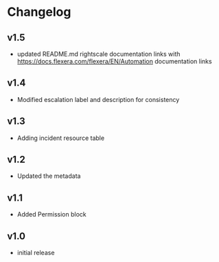 # Changelog

## v1.5

- updated README.md rightscale documentation links with https://docs.flexera.com/flexera/EN/Automation documentation links

## v1.4

- Modified escalation label and description for consistency

## v1.3

- Adding incident resource table

## v1.2

- Updated the metadata

## v1.1

- Added Permission block

## v1.0

- initial release
